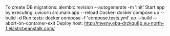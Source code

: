 To create DB migrations:
    alembic revision --autogenerate -m 'init'
Start app by executing:
    uvicorn src.main:app --reload
Docker:
    docker compose up --build -d
Run tests:
    docker compose -f 'compose.tests.yml' up --build --abort-on-container-exit
Deploy host:
    http://myenv.eba-drzkqu8p.eu-north-1.elasticbeanstalk.com/